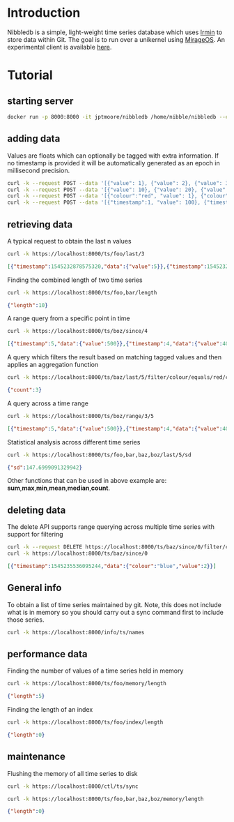 # Introduction

Nibbledb is a simple, light-weight time series database which uses [Irmin](https://github.com/mirage/irmin) to store data within Git. The goal is to run over a unikernel using [MirageOS](https://mirage.io/). An experimental client is available [here](https://github.com/jptmoore/nibbleql).

# Tutorial

## starting server

```bash
docker run -p 8000:8000 -it jptmoore/nibbledb /home/nibble/nibbledb --enable-tls
```

## adding data

Values are floats which can optionally be tagged with extra information. If no timestamp is provided it will be automatically generated as an epoch in millisecond precision.

```bash
curl -k --request POST --data '[{"value": 1}, {"value": 2}, {"value": 3}, {"value": 4}, {"value": 5}]' https://localhost:8000/ts/foo
curl -k --request POST --data '[{"value": 10}, {"value": 20}, {"value": 30}, {"value": 40}, {"value": 50}]' https://localhost:8000/ts/bar
curl -k --request POST --data '[{"colour":"red", "value": 1}, {"colour":"blue", "value": 2}, {"colour":"green", "value": 3}, {"colour":"red", "value": 4}, {"colour":"red", "value": 5}]' https://localhost:8000/ts/baz
curl -k --request POST --data '[{"timestamp":1, "value": 100}, {"timestamp":2, "value": 200}, {"timestamp":3, "value": 300}, {"timestamp":4, "value": 400}, {"timestamp":5, "value": 500}]' https://localhost:8000/ts/boz
```



## retrieving data

A typical request to obtain the last n values

```bash
curl -k https://localhost:8000/ts/foo/last/3
```

```json
[{"timestamp":1545232878575320,"data":{"value":5}},{"timestamp":1545232878575311,"data":{"value":4}},{"timestamp":1545232878575302,"data":{"value":3}}]
```

Finding the combined length of two time series

```bash
curl -k https://localhost:8000/ts/foo,bar/length
```

```json
{"length":10}
```

A range query from a specific point in time

```bash
curl -k https://localhost:8000/ts/boz/since/4
```

```json
[{"timestamp":5,"data":{"value":500}},{"timestamp":4,"data":{"value":400}}]
```

A query which filters the result based on matching tagged values and then applies an aggregation function

```bash
curl -k https://localhost:8000/ts/baz/last/5/filter/colour/equals/red/count
```

```json
{"count":3}
```

A query across a time range

```bash
curl -k https://localhost:8000/ts/boz/range/3/5
```

```json
[{"timestamp":5,"data":{"value":500}},{"timestamp":4,"data":{"value":400}},{"timestamp":3,"data":{"value":300}}]
```

Statistical analysis across different time series

```bash
curl -k https://localhost:8000/ts/foo,bar,baz,boz/last/5/sd
```

```json
{"sd":147.6999091329942}
```

Other functions that can be used in above example are: **sum**,**max**,**min**,**mean**,**median**,**count**.

## deleting data

The delete API supports range querying across multiple time series with support for filtering

```bash
curl -k --request DELETE https://localhost:8000/ts/baz/since/0/filter/colour/contains/re
curl -k https://localhost:8000/ts/baz/since/0
```

```json
[{"timestamp":1545235536095244,"data":{"colour":"blue","value":2}}]
```


## General info

To obtain a list of time series maintained by git. Note, this does not include what is in memory so you should carry out a sync command first to include those series.

```bash
curl -k https://localhost:8000/info/ts/names
```


## performance data

Finding the number of values of a time series held in memory

```bash
curl -k https://localhost:8000/ts/foo/memory/length
```

```json
{"length":5}
```

Finding the length of an index

```bash
curl -k https://localhost:8000/ts/foo/index/length
```

```json
{"length":0}
```

## maintenance

Flushing the memory of all time series to disk

```bash
curl -k https://localhost:8000/ctl/ts/sync
```

```bash
curl -k https://localhost:8000/ts/foo,bar,baz,boz/memory/length
```

```json
{"length":0}
```

